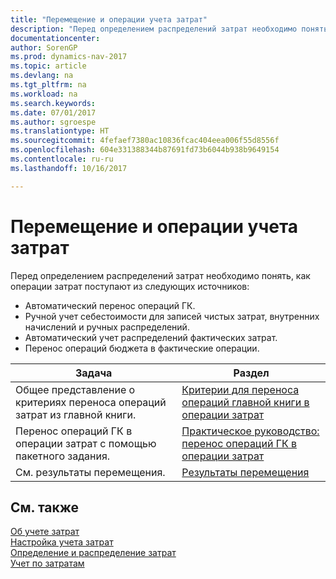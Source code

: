 ```yaml
---
title: "Перемещение и операции учета затрат"
description: "Перед определением распределений затрат необходимо понять, откуда поступают операции затрат."
documentationcenter: 
author: SorenGP
ms.prod: dynamics-nav-2017
ms.topic: article
ms.devlang: na
ms.tgt_pltfrm: na
ms.workload: na
ms.search.keywords: 
ms.date: 07/01/2017
ms.author: sgroespe
ms.translationtype: HT
ms.sourcegitcommit: 4fefaef7380ac10836fcac404eea006f55d8556f
ms.openlocfilehash: 604e331388344b87691fd73b6044b938b9649154
ms.contentlocale: ru-ru
ms.lasthandoff: 10/16/2017

---
```

# <a name="transferring-and-posting-cost-entries"></a>Перемещение и операции учета затрат
Перед определением распределений затрат необходимо понять, как операции затрат поступают из следующих источников:  

-   Автоматический перенос операций ГК.  
-   Ручной учет себестоимости для записей чистых затрат, внутренних начислений и ручных распределений.  
-   Автоматический учет распределений фактических затрат.  
-   Перенос операций бюджета в фактические операции.  

|**Задача**|**Раздел**|  
|------------|-------------|  
|Общее представление о критериях переноса операций затрат из главной книги.|[Критерии для переноса операций главной книги в операции затрат](finance-criteria-for-transferring-general-ledger-entries-to-cost-entries.md)|  
|Перенос операций ГК в операции затрат с помощью пакетного задания.|[Практическое руководство: перенос операций ГК в операции затрат](finance-how-to-transfer-general-ledger-entries-to-cost-entries.md)|  
|См. результаты перемещения.|[Результаты перемещения](finance-results-of-the-transfer.md)|  

## <a name="see-also"></a>См. также  
 [Об учете затрат](finance-about-cost-accounting.md)   
 [Настройка учета затрат](finance-set-up-cost-accounting.md)   
 [Определение и распределение затрат](finance-define-and-allocate-costs.md)   
 [Учет по затратам](finance-manage-cost-accounting.md)

